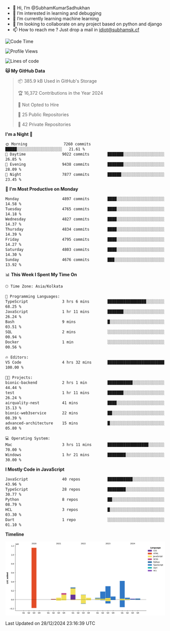 - 👋 Hi, I’m @SubhamKumarSadhukhan
- 👀 I’m interested in learning and debugging
- 🌱 I’m currently learning machine learning
- 💞️ I’m looking to collaborate on any project based on python and django
- 📫 How to reach me ?
      Just drop a mail in idiot@subhamsk.cf

<!---
SubhamKumarSadhukhan/SubhamKumarSadhukhan is a ✨ special ✨ repository because its `README.md` (this file) appears on your GitHub profile.
You can click the Preview link to take a look at your changes.
--->


<!--START_SECTION:waka-->
![Code Time](http://img.shields.io/badge/Code%20Time-2%2C689%20hrs%2026%20mins-blue)

![Profile Views](http://img.shields.io/badge/Profile%20Views-0-blue)

![Lines of code](https://img.shields.io/badge/From%20Hello%20World%20I%27ve%20Written-2.9%20million%20lines%20of%20code-blue)

**🐱 My GitHub Data** 

> 📦 385.9 kB Used in GitHub's Storage 
 > 
> 🏆 16,372 Contributions in the Year 2024
 > 
> 🚫 Not Opted to Hire
 > 
> 📜 25 Public Repositories 
 > 
> 🔑 42 Private Repositories 
 > 
**I'm a Night 🦉** 

```text
🌞 Morning                7260 commits        █████░░░░░░░░░░░░░░░░░░░░   21.61 % 
🌆 Daytime                9022 commits        ███████░░░░░░░░░░░░░░░░░░   26.85 % 
🌃 Evening                9438 commits        ███████░░░░░░░░░░░░░░░░░░   28.09 % 
🌙 Night                  7877 commits        ██████░░░░░░░░░░░░░░░░░░░   23.45 % 
```
📅 **I'm Most Productive on Monday** 

```text
Monday                   4897 commits        ████░░░░░░░░░░░░░░░░░░░░░   14.58 % 
Tuesday                  4765 commits        ████░░░░░░░░░░░░░░░░░░░░░   14.18 % 
Wednesday                4827 commits        ████░░░░░░░░░░░░░░░░░░░░░   14.37 % 
Thursday                 4834 commits        ████░░░░░░░░░░░░░░░░░░░░░   14.39 % 
Friday                   4795 commits        ████░░░░░░░░░░░░░░░░░░░░░   14.27 % 
Saturday                 4803 commits        ████░░░░░░░░░░░░░░░░░░░░░   14.30 % 
Sunday                   4676 commits        ███░░░░░░░░░░░░░░░░░░░░░░   13.92 % 
```


📊 **This Week I Spent My Time On** 

```text
🕑︎ Time Zone: Asia/Kolkata

💬 Programming Languages: 
TypeScript               3 hrs 6 mins        █████████████████░░░░░░░░   68.25 % 
JavaScript               1 hr 11 mins        ███████░░░░░░░░░░░░░░░░░░   26.24 % 
Bash                     9 mins              █░░░░░░░░░░░░░░░░░░░░░░░░   03.51 % 
SQL                      2 mins              ░░░░░░░░░░░░░░░░░░░░░░░░░   00.94 % 
Docker                   1 min               ░░░░░░░░░░░░░░░░░░░░░░░░░   00.56 % 

🔥 Editors: 
VS Code                  4 hrs 32 mins       █████████████████████████   100.00 % 

🐱‍💻 Projects: 
bionic-backend           2 hrs 1 min         ███████████░░░░░░░░░░░░░░   44.44 % 
test                     1 hr 11 mins        ███████░░░░░░░░░░░░░░░░░░   26.24 % 
airquality-nest          41 mins             ████░░░░░░░░░░░░░░░░░░░░░   15.13 % 
bionic-web3service       22 mins             ██░░░░░░░░░░░░░░░░░░░░░░░   08.39 % 
advanced-architecture    15 mins             █░░░░░░░░░░░░░░░░░░░░░░░░   05.80 % 

💻 Operating System: 
Mac                      3 hrs 11 mins       ██████████████████░░░░░░░   70.00 % 
Windows                  1 hr 21 mins        ████████░░░░░░░░░░░░░░░░░   30.00 % 
```

**I Mostly Code in JavaScript** 

```text
JavaScript               40 repos            ███████████░░░░░░░░░░░░░░   43.96 % 
TypeScript               28 repos            ████████░░░░░░░░░░░░░░░░░   30.77 % 
Python                   8 repos             ██░░░░░░░░░░░░░░░░░░░░░░░   08.79 % 
HCL                      3 repos             █░░░░░░░░░░░░░░░░░░░░░░░░   03.30 % 
Dart                     1 repo              ░░░░░░░░░░░░░░░░░░░░░░░░░   01.10 % 
```



**Timeline**

![Lines of Code chart](https://raw.githubusercontent.com/SubhamKumarSadhukhan/SubhamKumarSadhukhan/main/assets/bar_graph.png)


 Last Updated on 28/12/2024 23:16:39 UTC
<!--END_SECTION:waka-->
